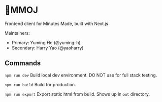 # 🍊MMOJ

Frontend client for Minutes Made, built with Next.js

Maintainers:

- Primary: Yuming He (@yuming-h)
- Secondary: Harry Yao (@yaoharry)

## Commands

`npm run dev` Build local dev environment. DO NOT use for full stack testing.

`npm run build` Build for production.

`npm run export` Export static html from build. Shows up in `out` directory.
